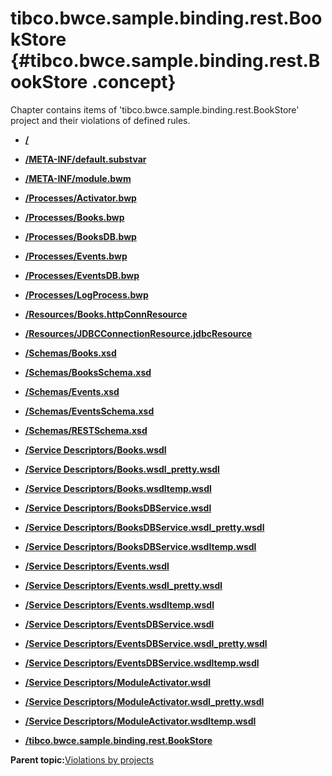 # tibco.bwce.sample.binding.rest.BookStore {#tibco.bwce.sample.binding.rest.BookStore .concept}

Chapter contains items of 'tibco.bwce.sample.binding.rest.BookStore' project and their violations of defined rules.

-   **[/](../../qa/projects/tibco.bwce.sample.binding.rest.BookStore/violation1.md)**  

-   **[/META-INF/default.substvar](../../qa/projects/tibco.bwce.sample.binding.rest.BookStore/violation3.md)**  

-   **[/META-INF/module.bwm](../../qa/projects/tibco.bwce.sample.binding.rest.BookStore/violation4.md)**  

-   **[/Processes/Activator.bwp](../../qa/projects/tibco.bwce.sample.binding.rest.BookStore/violation5.md)**  

-   **[/Processes/Books.bwp](../../qa/projects/tibco.bwce.sample.binding.rest.BookStore/violation6.md)**  

-   **[/Processes/BooksDB.bwp](../../qa/projects/tibco.bwce.sample.binding.rest.BookStore/violation7.md)**  

-   **[/Processes/Events.bwp](../../qa/projects/tibco.bwce.sample.binding.rest.BookStore/violation8.md)**  

-   **[/Processes/EventsDB.bwp](../../qa/projects/tibco.bwce.sample.binding.rest.BookStore/violation9.md)**  

-   **[/Processes/LogProcess.bwp](../../qa/projects/tibco.bwce.sample.binding.rest.BookStore/violation10.md)**  

-   **[/Resources/Books.httpConnResource](../../qa/projects/tibco.bwce.sample.binding.rest.BookStore/violation11.md)**  

-   **[/Resources/JDBCConnectionResource.jdbcResource](../../qa/projects/tibco.bwce.sample.binding.rest.BookStore/violation12.md)**  

-   **[/Schemas/Books.xsd](../../qa/projects/tibco.bwce.sample.binding.rest.BookStore/violation13.md)**  

-   **[/Schemas/BooksSchema.xsd](../../qa/projects/tibco.bwce.sample.binding.rest.BookStore/violation14.md)**  

-   **[/Schemas/Events.xsd](../../qa/projects/tibco.bwce.sample.binding.rest.BookStore/violation15.md)**  

-   **[/Schemas/EventsSchema.xsd](../../qa/projects/tibco.bwce.sample.binding.rest.BookStore/violation16.md)**  

-   **[/Schemas/RESTSchema.xsd](../../qa/projects/tibco.bwce.sample.binding.rest.BookStore/violation17.md)**  

-   **[/Service Descriptors/Books.wsdl](../../qa/projects/tibco.bwce.sample.binding.rest.BookStore/violation18.md)**  

-   **[/Service Descriptors/Books.wsdl\_pretty.wsdl](../../qa/projects/tibco.bwce.sample.binding.rest.BookStore/violation19.md)**  

-   **[/Service Descriptors/Books.wsdltemp.wsdl](../../qa/projects/tibco.bwce.sample.binding.rest.BookStore/violation20.md)**  

-   **[/Service Descriptors/BooksDBService.wsdl](../../qa/projects/tibco.bwce.sample.binding.rest.BookStore/violation21.md)**  

-   **[/Service Descriptors/BooksDBService.wsdl\_pretty.wsdl](../../qa/projects/tibco.bwce.sample.binding.rest.BookStore/violation22.md)**  

-   **[/Service Descriptors/BooksDBService.wsdltemp.wsdl](../../qa/projects/tibco.bwce.sample.binding.rest.BookStore/violation23.md)**  

-   **[/Service Descriptors/Events.wsdl](../../qa/projects/tibco.bwce.sample.binding.rest.BookStore/violation24.md)**  

-   **[/Service Descriptors/Events.wsdl\_pretty.wsdl](../../qa/projects/tibco.bwce.sample.binding.rest.BookStore/violation25.md)**  

-   **[/Service Descriptors/Events.wsdltemp.wsdl](../../qa/projects/tibco.bwce.sample.binding.rest.BookStore/violation26.md)**  

-   **[/Service Descriptors/EventsDBService.wsdl](../../qa/projects/tibco.bwce.sample.binding.rest.BookStore/violation27.md)**  

-   **[/Service Descriptors/EventsDBService.wsdl\_pretty.wsdl](../../qa/projects/tibco.bwce.sample.binding.rest.BookStore/violation28.md)**  

-   **[/Service Descriptors/EventsDBService.wsdltemp.wsdl](../../qa/projects/tibco.bwce.sample.binding.rest.BookStore/violation29.md)**  

-   **[/Service Descriptors/ModuleActivator.wsdl](../../qa/projects/tibco.bwce.sample.binding.rest.BookStore/violation30.md)**  

-   **[/Service Descriptors/ModuleActivator.wsdl\_pretty.wsdl](../../qa/projects/tibco.bwce.sample.binding.rest.BookStore/violation31.md)**  

-   **[/Service Descriptors/ModuleActivator.wsdltemp.wsdl](../../qa/projects/tibco.bwce.sample.binding.rest.BookStore/violation32.md)**  

-   **[/tibco.bwce.sample.binding.rest.BookStore](../../qa/projects/tibco.bwce.sample.binding.rest.BookStore/violation2.md)**  


**Parent topic:**[Violations by projects](../../qa/common/violationsByProjects.md)

